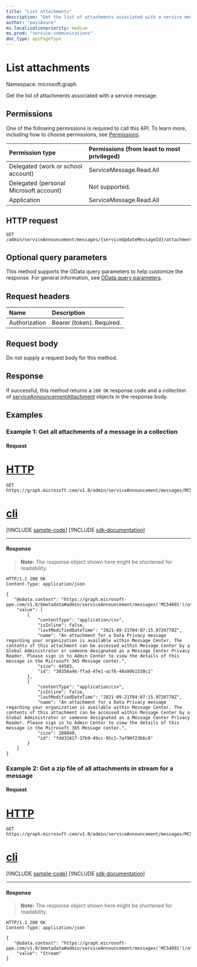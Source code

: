 ```yaml
---
title: "List attachments"
description: "Get the list of attachments associated with a service message."
author: "payiAzure"
ms.localizationpriority: medium
ms.prod: "service-communications"
doc_type: apiPageType
---
```


# List attachments
Namespace: microsoft.graph

Get the list of attachments associated with a service message.

## Permissions
One of the following permissions is required to call this API. To learn more, including how to choose permissions, see [Permissions](/graph/permissions-reference).

|Permission type|Permissions (from least to most privileged)|
|:---|:---|
|Delegated (work or school account)|ServiceMessage.Read.All|
|Delegated (personal Microsoft account)|Not supported.|
|Application|ServiceMessage.Read.All|

## HTTP request

<!-- {
  "blockType": "ignored"
}
-->
``` http
GET /admin/serviceAnnouncement/messages/{serviceUpdateMessageId}/attachments
```

## Optional query parameters
This method supports the OData query parameters to help customize the response. For general information, see [OData query parameters](/graph/query-parameters).

## Request headers
|Name|Description|
|:---|:---|
|Authorization|Bearer {token}. Required.|

## Request body
Do not supply a request body for this method.

## Response

If successful, this method returns a `200 OK` response code and a collection of [serviceAnnouncementAttachment](../resources/serviceannouncementattachment.md) objects in the response body.

## Examples

### Example 1: Get all attachments of a message in a collection

#### Request

# [HTTP](#tab/http)
<!-- {
  "blockType": "request",
  "name": "list_serviceannouncementattachment_getallattachments",
  "sampleKeys" : ["MC54091"]
}
-->
``` http
GET https://graph.microsoft.com/v1.0/admin/serviceAnnouncement/messages/MC54091/attachments
```

# [cli](#tab/cli)
[!INCLUDE [sample-code](../includes/snippets/cli/list-serviceannouncementattachment-getallattachments-cli-snippets.md)]
[!INCLUDE [sdk-documentation](../includes/snippets/snippets-sdk-documentation-link.md)]

---

#### Response
>**Note:** The response object shown here might be shortened for readability.
<!-- {
  "blockType": "response",
  "truncated": true,
  "@odata.type": "Collection(microsoft.graph.serviceAnnouncementAttachment)"
}
-->
``` http
HTTP/1.1 200 OK
Content-Type: application/json

{
   "@odata.context": "https://graph.microsoft-ppe.com/v1.0/$metadata#admin/serviceAnnouncement/messages('MC54091')/attachments",
    "value": [
        {
            "contentType": "application/csv",
            "isInline": false,
            "lastModifiedDateTime": "2021-09-21T04:07:15.9720778Z",
            "name": "An attachment for a Data Privacy message regarding your organization is available within Message Center. The contents of this attachment can be accessed within Message Center by a Global Administrator or someone designated as a Message Center Privacy Reader. Please sign in to Admin Center to view the details of this message in the Microsoft 365 Message center.",
            "size": 44583,
            "id": "30356a46-ffad-47e1-acf6-40a99b1538c1"
        },
        {
            "contentType": "application/csv",
            "isInline": false,
            "lastModifiedDateTime": "2021-09-21T04:07:15.9720778Z",
            "name": "An attachment for a Data Privacy message regarding your organization is available within Message Center. The contents of this attachment can be accessed within Message Center by a Global Administrator or someone designated as a Message Center Privacy Reader. Please sign in to Admin Center to view the details of this message in the Microsoft 365 Message center.",
            "size": 288849,
            "id": "fdd33417-37b9-49cc-95c1-7af90f2366c8"
        }
    ]
}
```

### Example 2: Get a zip file of all attachments in stream for a message

#### Request

# [HTTP](#tab/http)
<!-- {
  "blockType": "request",
  "name": "list_serviceannouncementattachment_inzip",
  "sampleKeys" : ["MC54091"]
}
-->
``` http
GET https://graph.microsoft.com/v1.0/admin/serviceAnnouncement/messages/MC54091/attachmentsArchive
```

# [cli](#tab/cli)
[!INCLUDE [sample-code](../includes/snippets/cli/list-serviceannouncementattachment-inzip-cli-snippets.md)]
[!INCLUDE [sdk-documentation](../includes/snippets/snippets-sdk-documentation-link.md)]

---

#### Response
>**Note:** The response object shown here might be shortened for readability.
<!-- {
  "blockType": "response",
  "truncated": true,
  "@odata.type": "Edm.Stream"
}
-->
``` http
HTTP/1.1 200 OK
Content-Type: application/json

{
   "@odata.context": "https://graph.microsoft-ppe.com/v1.0/$metadata#admin/serviceAnnouncement/messages('MC54091')/attachmentsArchive",
    "value": "Stream"
}
```
